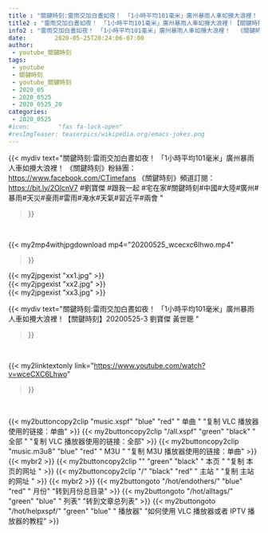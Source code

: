 ```yaml
---
title : "關鍵時刻:雷雨交加白晝如夜！ 「1小時平均101毫米」廣州暴雨人車如攪大浪裡！【關鍵時刻】20200525-3 劉寶傑 黃世聰 "
title2 : "雷雨交加白晝如夜！ 「1小時平均101毫米」廣州暴雨人車如攪大浪裡！【關鍵時刻】20200525-3 劉寶傑 黃世聰 "
info2 : "雷雨交加白晝如夜！ 「1小時平均101毫米」廣州暴雨人車如攪大浪裡！  《關鍵時刻》粉絲團：https://www.facebook.com/CTimefans 《關鍵時刻》頻道訂閱：https://bit.ly/2OlcnV7  #劉寶傑  #跟我一起 #宅在家#關鍵時刻#中國#大陸#廣州#暴雨#天災#豪雨#雷雨#淹水#天氣#習近平#兩會 "
date:        2020-05-25T20:24:06-07:00
author:
 - youtube_關鍵時刻
tags:
 - youtube
 - 關鍵時刻
 - youtube_關鍵時刻
 - 2020_05
 - 2020_0525
 - 2020_0525_20
categories:
 - 2020_0525
#icon:        "fas fa-lock-open"
#resImgTeaser: teaserpics/wikipedia.org/emacs-jokes.png
---
```


{{< mydiv text="關鍵時刻:雷雨交加白晝如夜！ 「1小時平均101毫米」廣州暴雨人車如攪大浪裡！  《關鍵時刻》粉絲團：https://www.facebook.com/CTimefans 《關鍵時刻》頻道訂閱：https://bit.ly/2OlcnV7  #劉寶傑  #跟我一起 #宅在家#關鍵時刻#中國#大陸#廣州#暴雨#天災#豪雨#雷雨#淹水#天氣#習近平#兩會 "
>}}
<br>


{{< my2mp4withjpgdownload mp4="20200525_wcecxc6lhwo.mp4"
>}}

{{< my2jpgexist "xx1.jpg" >}}<br>
{{< my2jpgexist "xx2.jpg" >}}<br>
{{< my2jpgexist "xx3.jpg" >}}<br>



{{< mydiv text="關鍵時刻:雷雨交加白晝如夜！ 「1小時平均101毫米」廣州暴雨人車如攪大浪裡！【關鍵時刻】20200525-3 劉寶傑 黃世聰 "
>}}
<br>

{{< my2linktextonly link="https://www.youtube.com/watch?v=wceCXC6Lhwo"
>}}


<br>

{{< my2buttoncopy2clip "music.xspf"        "blue"   "red"    " 单曲 "  "复制 VLC 播放器使用的链接：单曲" >}} {{< my2buttoncopy2clip "/all.xspf"         "green"  "black"  " 全部 "  "复制 VLC 播放器使用的链接：全部" >}} {{< my2buttoncopy2clip "music.m3u8"        "blue"   "red"    " M3U  "    "复制 M3U 播放器使用的链接：单曲" >}} {{< mybr2 >}} {{< my2buttoncopy2clip ""                  "green"  "black"  " 本页 "    "复制 本页的网址 " >}} {{< my2buttoncopy2clip "/"                 "black"  "red"    " 主站 "    "复制 主站的网址 " >}} {{< mybr2 >}} {{< my2buttongoto      "/hot/endothers/"   "blue"   "red"    " 月份"   "转到月份总目录" >}} {{< my2buttongoto      "/hot/alltags/"     "green"  "blue"   " 列表"   "转到文章总列表" >}} {{< my2buttongoto      "/hot/helpxspf/"    "green"  "blue"   " 播放器" "如何使用 VLC 播放器或者 IPTV 播放器的教程" >}} 
